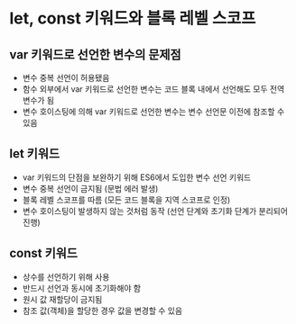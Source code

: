 # let, const 키워드와 블록 레벨 스코프

## var 키워드로 선언한 변수의 문제점

- 변수 중복 선언이 허용됐음
- 함수 외부에서 var 키워드로 선언한 변수는 코드 블록 내에서 선언해도 모두 전역 변수가 됨
- 변수 호이스팅에 의해 var 키워드로 선언한 변수는 변수 선언문 이전에 참조할 수 있음

## let 키워드

- var 키워드의 단점을 보완하기 위해 ES6에서 도입한 변수 선언 키워드
- 변수 중복 선언이 금지됨 (문법 에러 발생)
- 블록 레벨 스코프를 따름 (모든 코드 블록을 지역 스코프로 인정)
- 변수 호이스팅이 발생하지 않는 것처럼 동작 (선언 단계와 초기화 단계가 분리되어 진행)

## const 키워드

- 상수를 선언하기 위해 사용
- 반드시 선언과 동시에 초기화해야 함
- 원시 값 재할당이 금지됨
- 참조 값(객체)을 할당한 경우 값을 변경할 수 있음
